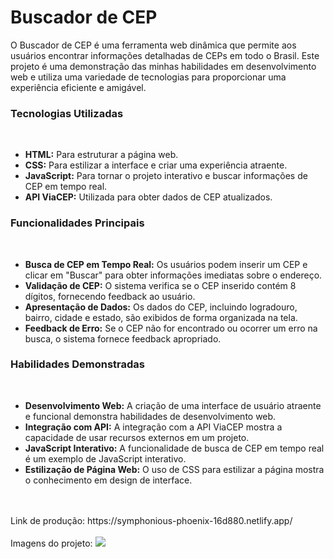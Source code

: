 # Buscador de CEP

O Buscador de CEP é uma ferramenta web dinâmica que permite aos usuários encontrar informações detalhadas de CEPs em todo o Brasil. Este projeto é uma demonstração das minhas habilidades em desenvolvimento web e utiliza uma variedade de tecnologias para proporcionar uma experiência eficiente e amigável.

<h3>Tecnologias Utilizadas</h3>
<br>
<ul>
<li><strong>HTML:</strong> Para estruturar a página web.</li>
<li><strong>CSS:</strong> Para estilizar a interface e criar uma experiência atraente.</li>
<li><strong>JavaScript:</strong> Para tornar o projeto interativo e buscar informações de CEP em tempo real.</li>
<li><strong>API ViaCEP:</strong> Utilizada para obter dados de CEP atualizados.</li></ul>

<h3>Funcionalidades Principais</h3>
<br>
<ul>
  <li><strong>Busca de CEP em Tempo Real:</strong> Os usuários podem inserir um CEP e clicar em "Buscar" para obter informações imediatas sobre o endereço.</li>
<li><strong>Validação de CEP:</strong> O sistema verifica se o CEP inserido contém 8 dígitos, fornecendo feedback ao usuário.</li>
<li><strong>Apresentação de Dados:</strong> Os dados do CEP, incluindo logradouro, bairro, cidade e estado, são exibidos de forma organizada na tela.</li>
<li><strong>Feedback de Erro:</strong> Se o CEP não for encontrado ou ocorrer um erro na busca, o sistema fornece feedback apropriado.</li></ul>

<h3>Habilidades Demonstradas</h3>
<br>
<ul>
  <li><strong>Desenvolvimento Web:</strong> A criação de uma interface de usuário atraente e funcional demonstra habilidades de desenvolvimento web.</li>
<li><strong>Integração com API:</strong> A integração com a API ViaCEP mostra a capacidade de usar recursos externos em um projeto.</li>
<li><strong>JavaScript Interativo:</strong> A funcionalidade de busca de CEP em tempo real é um exemplo de JavaScript interativo.</li>
<li><strong>Estilização de Página Web:</strong> O uso de CSS para estilizar a página mostra o conhecimento em design de interface.</li></ul>
<br>
<br>
Link de produção: https://symphonious-phoenix-16d880.netlify.app/
<br><br>
Imagens do projeto:
<img src="![image](https://github.com/DeborahCinayder/Buscador_de_CEP/assets/118136155/ba959706-df91-460c-bf2c-4b8189c4c33f)">


